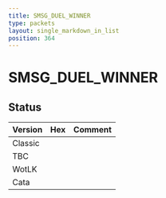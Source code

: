 ```yaml
---
title: SMSG_DUEL_WINNER
type: packets
layout: single_markdown_in_list
position: 364
---
```


# SMSG_DUEL_WINNER

## Status

Version | Hex | Comment
---------- | ---------- | ---------- 
Classic |  |  
TBC |  |  
WotLK |  |  
Cata |  |  
